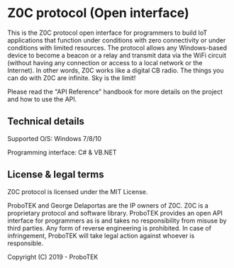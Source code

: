 # Z0C protocol (Open interface)
This is the Z0C protocol open interface for programmers to build IoT applications that function under conditions with zero connectivity or under conditions with limited resources. The protocol allows any Windows-based device to become a beacon or a relay and transmit data via the WiFi circuit (without having any connection or access to a local network or the Internet). In other words, Z0C works like a digital CB radio. The things you can do with Z0C are infinite. Sky is the limit!

Please read the "API Reference" handbook for more details on the project and how to use the API.


## Technical details
Supported O/S: Windows 7/8/10

Programming interface: C# & VB.NET


## License & legal terms
Z0C protocol is licensed under the MIT License.

ProboTEK and George Delaportas are the IP owners of Z0C. Z0C is a proprietary protocol and software library. ProboTEK provides an open API interface for programmers as is and takes no responsibility from misuse by third parties. Any form of reverse engineering is prohibited. In case of infringement, ProboTEK will take legal action against whoever is responsible.

Copyright (C) 2019 - ProboTEK
